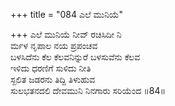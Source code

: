 +++
title = "084 ಎಲೆ ಮುನಿಯೆ"

+++
ಎಲೆ ಮುನಿಯೆ ನೀವ್ ರಚಿಸಿದೀ ನಿ  
ರ್ಮಳ ನೃಪಾಲ ನಯ ಪ್ರಪಂಚವ  
ಬಳಸಿದೆನು ಕೆಲ ಕೆಲವನಿನ್ನುರೆ ಬಳಸುವೆನು ಕೆಲವ  
ಇಳಿದು ಧರಣಿಗೆ ಸುಳಿದು ನೀತಿ  
ಸ್ಖಲಿತ ಜಡರನು ತಿದ್ದಿ ತಿಳುಹುವ  
ಸುಲಭತನದಲಿ ದೇವಮುನಿ ನಿನಗಾರು ಸರಿಯೆಂದ     ॥84॥